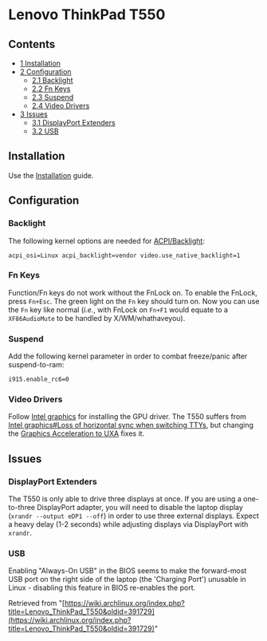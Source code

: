 # Lenovo ThinkPad T550

## Contents

*   [1 Installation](#Installation)
*   [2 Configuration](#Configuration)
    *   [2.1 Backlight](#Backlight)
    *   [2.2 Fn Keys](#Fn_Keys)
    *   [2.3 Suspend](#Suspend)
    *   [2.4 Video Drivers](#Video_Drivers)
*   [3 Issues](#Issues)
    *   [3.1 DisplayPort Extenders](#DisplayPort_Extenders)
    *   [3.2 USB](#USB)

## Installation

Use the [Installation](/index.php/Installation "Installation") guide.

## Configuration

### Backlight

The following kernel options are needed for [ACPI/Backlight](/index.php/Backlight#Kernel_command-line_options "Backlight"):

```
acpi_osi=Linux acpi_backlight=vendor video.use_native_backlight=1

```

### Fn Keys

Function/Fn keys do not work without the FnLock on. To enable the FnLock, press `Fn+Esc`. The green light on the `Fn` key should turn on. Now you can use the `Fn` key like normal (_i.e._, with FnLock on `Fn+F1` would equate to a `XF86AudioMute` to be handled by X/WM/whathaveyou).

### Suspend

Add the following kernel parameter in order to combat freeze/panic after suspend-to-ram:

```
i915.enable_rc6=0

```

### Video Drivers

Follow [Intel graphics](/index.php/Intel_graphics "Intel graphics") for installing the GPU driver. The T550 suffers from [Intel graphics#Loss of horizontal sync when switching TTYs](/index.php/Intel_graphics#Loss_of_horizontal_sync_when_switching_TTYs "Intel graphics"), but changing the [Graphics Acceleration to UXA](/index.php/Intel_graphics#SNA_issues "Intel graphics") fixes it.

## Issues

### DisplayPort Extenders

The T550 is only able to drive three displays at once. If you are using a one-to-three DisplayPort adapter, you will need to disable the laptop display (`xrandr --output eDP1 --off`) in order to use three external displays. Expect a heavy delay (1-2 seconds) while adjusting displays via DisplayPort with `xrandr`.

### USB

Enabling "Always-On USB" in the BIOS seems to make the forward-most USB port on the right side of the laptop (the 'Charging Port') unusable in Linux - disabling this feature in BIOS re-enables the port.

Retrieved from "[https://wiki.archlinux.org/index.php?title=Lenovo_ThinkPad_T550&oldid=391729](https://wiki.archlinux.org/index.php?title=Lenovo_ThinkPad_T550&oldid=391729)"